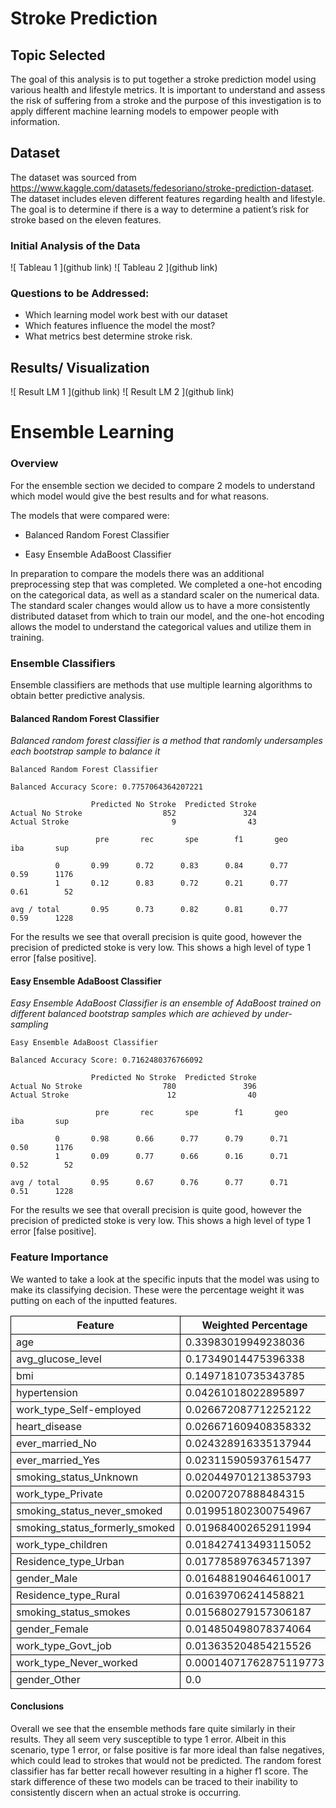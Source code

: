# Stroke Prediction
## Topic Selected
 The goal of this analysis is to put together a stroke prediction model using various health and lifestyle metrics. It is important to understand and assess the risk of suffering from a stroke and the purpose of this investigation is to apply different machine learning models to empower people with information.

## Dataset
The dataset was sourced from https://www.kaggle.com/datasets/fedesoriano/stroke-prediction-dataset. The dataset includes eleven different features regarding health and lifestyle. The goal is to determine if there is a way to determine a patient’s risk for stroke based on the eleven features.

### Initial Analysis of the Data

![ Tableau 1 ](github link)
![ Tableau 2 ](github link)

### Questions to be Addressed: 
- Which learning model work best with our dataset
- Which features influence the model the most?
- What metrics best determine stroke risk.

## Results/ Visualization 
![ Result LM 1 ](github link)
![ Result LM 2 ](github link)

# Ensemble Learning

### Overview

For the ensemble section we decided to compare 2 models to understand which model would give the best results and for what reasons.

The models that were compared were:

- Balanced Random Forest Classifier

- Easy Ensemble AdaBoost Classifier

In preparation to compare the models there was an additional preprocessing step that was completed. We completed a one-hot encoding on the categorical data, as well as a standard scaler on the numerical data. The standard scaler changes would allow us to have a more consistently distributed dataset from which to train our model, and the one-hot encoding allows the model to understand the categorical values and utilize them in training.

### Ensemble Classifiers

Ensemble classifiers are methods that use multiple learning algorithms to obtain better predictive analysis.

#### Balanced Random Forest Classifier

*Balanced random forest classifier is a method that randomly undersamples each bootstrap sample to balance it*

```
Balanced Random Forest Classifier

Balanced Accuracy Score: 0.7757064364207221

                  Predicted No Stroke  Predicted Stroke
Actual No Stroke                  852               324
Actual Stroke                       9                43

                   pre       rec       spe        f1       geo       iba       sup

          0       0.99      0.72      0.83      0.84      0.77      0.59      1176
          1       0.12      0.83      0.72      0.21      0.77      0.61        52

avg / total       0.95      0.73      0.82      0.81      0.77      0.59      1228
```

For the results we see that overall precision is quite good, however the precision of predicted stoke is very low. This shows a high level of type 1 error [false positive].

#### Easy Ensemble AdaBoost Classifier

*Easy Ensemble AdaBoost Classifier is an ensemble of AdaBoost trained on different balanced bootstrap samples which are achieved by under-sampling*

```
Easy Ensemble AdaBoost Classifier

Balanced Accuracy Score: 0.7162480376766092

                  Predicted No Stroke  Predicted Stroke
Actual No Stroke                  780               396
Actual Stroke                      12                40

                   pre       rec       spe        f1       geo       iba       sup

          0       0.98      0.66      0.77      0.79      0.71      0.50      1176
          1       0.09      0.77      0.66      0.16      0.71      0.52        52

avg / total       0.95      0.67      0.76      0.77      0.71      0.51      1228
```

For the results we see that overall precision is quite good, however the precision of predicted stoke is very low. This shows a high level of type 1 error [false positive].

### Feature Importance

We wanted to take a look at the specific inputs that the model was using to make its classifying decision. These were the percentage weight it was putting on each of the inputted features. 


<style>
.tablelines table, .tablelines td, .tablelines th {
        border: 1px solid black;
        }
</style>

<table class="tablelines">
  <thead>
    <tr>
      <th>Feature</th>
      <th>Weighted Percentage</th>
     </tr>
  </thead>
  <tbody>
    <tr>
      <td>age</td>
      <td>0.33983019949238036</td>
     </tr>
    <tr>
      <td>avg_glucose_level</td>
      <td>0.17349014475396338</td>
    </tr>
    <tr>
      <td>bmi</td>
      <td>0.14971810735343785</td>
    </tr>
    <tr>
      <td>hypertension</td>
      <td>0.04261018022895897</td>
    </tr>
    <tr>
      <td>work_type_Self-employed</td>
      <td>0.026672087712252122</td>
    </tr>
    <tr>
      <td>heart_disease</td>
      <td>0.026671609408358332</td>
    </tr>
    <tr>
      <td>ever_married_No</td>
      <td>0.024328916335137944</td>
    </tr>   
    <tr>
      <td>ever_married_Yes</td>
      <td> 0.023115905937615477</td>
    </tr>
    <tr>
      <td>smoking_status_Unknown</td>
      <td>0.020449701213853793</td>
    </tr>
    <tr>
      <td>work_type_Private</td>
      <td>0.02007207888484315</td>
    </tr>
    <tr>
      <td>smoking_status_never_smoked </td>
      <td>0.019951802300754967</td>
    </tr>
    <tr>
      <td>smoking_status_formerly_smoked</td>
      <td>0.019684002652911994</td>
    </tr> 
    <tr>
      <td>work_type_children</td>
      <td>0.018427413493115052</td>
    </tr>
    <tr>
      <td>Residence_type_Urban</td>
      <td>0.017785897634571397</td>
    </tr>
    <tr>
      <td>gender_Male</td>
      <td>0.016488190464610017</td>
    </tr>
    <tr>
      <td>Residence_type_Rural</td>
      <td>0.01639706241458821</td>
    </tr>
    <tr>
      <td>smoking_status_smokes</td>
      <td>0.015680279157306187</td>
    </tr>      
    <tr>
      <td>gender_Female</td>
      <td>0.014850498078374064</td>
    </tr>
    <tr>
      <td>work_type_Govt_job</td>
      <td>0.013635204854215526</td>
    </tr>
    <tr>
      <td>work_type_Never_worked</td>
      <td>0.00014071762875119773</td>
    </tr>
    <tr>
      <td>gender_Other</td>
      <td>0.0</td>
    </tr>
  </tbody>
</table>




#### Conclusions

Overall we see that the ensemble methods fare quite similarly in their results. They all seem very susceptible to type 1 error. Albeit in this scenario, type 1 error, or false positive is far more ideal than false negatives, which could lead to strokes that would not be predicted. The random forest classifier has far better recall however resulting in a higher f1 score. The stark difference of these two models can be traced to their inability to consistently discern when an actual stroke is occurring.